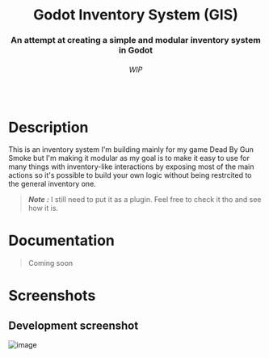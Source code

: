 <div align="center">
	<!-- <img src="logo svg link" alt="Logo" width="100"> -->
  <h1 align="center">Godot Inventory System (GIS)</h1>
  <h3>
    An attempt at creating a simple and modular inventory system in Godot 
  </h3>
  <h6>WIP</h6>
</div>
<br>

# Description
This is an inventory system I'm building mainly for my game Dead By Gun Smoke but I'm making it modular as my goal is to make it easy to use 
for many things with inventory-like interactions by exposing most of the main actions so it's possible to build your own logic without being restrcited to the general inventory one.
> ***Note :*** I still need to put it as a plugin. Feel free to check it tho and see how it is.

# Documentation
> Coming soon
# Screenshots
## Development screenshot
![image](https://github.com/user-attachments/assets/7d62cf90-691e-480e-a229-c23cf814b31b)
